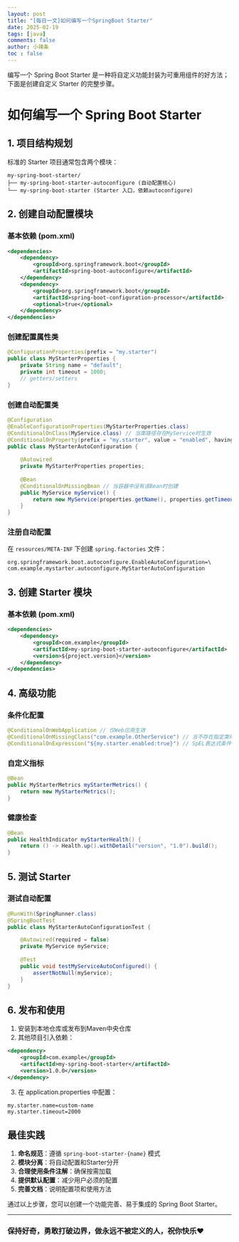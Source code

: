 ```yaml
---
layout: post
title: "[每日一文]如何编写一个SpringBoot Starter"
date: 2025-02-19
tags: [java]
comments: false
author: 小辣条
toc : false
---
```

编写一个 Spring Boot Starter 是一种将自定义功能封装为可重用组件的好方法；下面是创建自定义 Starter 的完整步骤。
<!-- more -->

# 如何编写一个 Spring Boot Starter

## 1. 项目结构规划

标准的 Starter 项目通常包含两个模块：
```
my-spring-boot-starter/
├── my-spring-boot-starter-autoconfigure (自动配置核心)
└── my-spring-boot-starter (Starter 入口，依赖autoconfigure)
```

## 2. 创建自动配置模块

### 基本依赖 (pom.xml)
```xml
<dependencies>
    <dependency>
        <groupId>org.springframework.boot</groupId>
        <artifactId>spring-boot-autoconfigure</artifactId>
    </dependency>
    <dependency>
        <groupId>org.springframework.boot</groupId>
        <artifactId>spring-boot-configuration-processor</artifactId>
        <optional>true</optional>
    </dependency>
</dependencies>
```

### 创建配置属性类
```java
@ConfigurationProperties(prefix = "my.starter")
public class MyStarterProperties {
    private String name = "default";
    private int timeout = 1000;
    // getters/setters
}
```

### 创建自动配置类
```java
@Configuration
@EnableConfigurationProperties(MyStarterProperties.class)
@ConditionalOnClass(MyService.class) // 当类路径存在MyService时生效
@ConditionalOnProperty(prefix = "my.starter", value = "enabled", havingValue = "true", matchIfMissing = true)
public class MyStarterAutoConfiguration {
    
    @Autowired
    private MyStarterProperties properties;
    
    @Bean
    @ConditionalOnMissingBean // 当容器中没有该Bean时创建
    public MyService myService() {
        return new MyService(properties.getName(), properties.getTimeout());
    }
}
```

### 注册自动配置
在 `resources/META-INF` 下创建 `spring.factories` 文件：
```
org.springframework.boot.autoconfigure.EnableAutoConfiguration=\
com.example.mystarter.autoconfigure.MyStarterAutoConfiguration
```

## 3. 创建 Starter 模块

### 基本依赖 (pom.xml)
```xml
<dependencies>
    <dependency>
        <groupId>com.example</groupId>
        <artifactId>my-spring-boot-starter-autoconfigure</artifactId>
        <version>${project.version}</version>
    </dependency>
</dependencies>
```

## 4. 高级功能

### 条件化配置
```java
@ConditionalOnWebApplication // 仅Web应用生效
@ConditionalOnMissingClass("com.example.OtherService") // 当不存在指定类时生效
@ConditionalOnExpression("${my.starter.enabled:true}") // SpEL表达式条件
```

### 自定义指标
```java
@Bean
public MyStarterMetrics myStarterMetrics() {
    return new MyStarterMetrics();
}
```

### 健康检查
```java
@Bean
public HealthIndicator myStarterHealth() {
    return () -> Health.up().withDetail("version", "1.0").build();
}
```

## 5. 测试 Starter

### 测试自动配置
```java
@RunWith(SpringRunner.class)
@SpringBootTest
public class MyStarterAutoConfigurationTest {

    @Autowired(required = false)
    private MyService myService;
    
    @Test
    public void testMyServiceAutoConfigured() {
        assertNotNull(myService);
    }
}
```

## 6. 发布和使用

1. 安装到本地仓库或发布到Maven中央仓库
2. 其他项目引入依赖：
```xml
<dependency>
    <groupId>com.example</groupId>
    <artifactId>my-spring-boot-starter</artifactId>
    <version>1.0.0</version>
</dependency>
```

3. 在 application.properties 中配置：
```properties
my.starter.name=custom-name
my.starter.timeout=2000
```

## 最佳实践

1. **命名规范**：遵循 `spring-boot-starter-{name}` 模式
2. **模块分离**：将自动配置和Starter分开
3. **合理使用条件注解**：确保按需加载
4. **提供默认配置**：减少用户必须的配置
5. **完善文档**：说明配置项和使用方法

通过以上步骤，您可以创建一个功能完善、易于集成的 Spring Boot Starter。

---
### 保持好奇，勇敢打破边界，做永远不被定义的人，祝你快乐❤️
